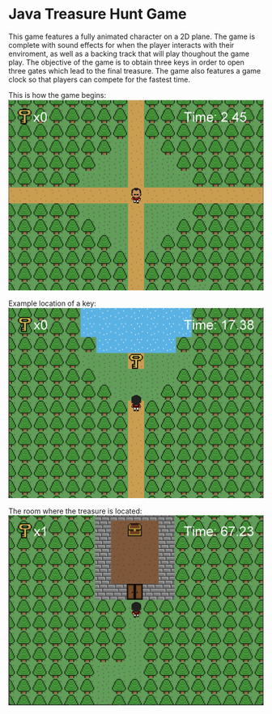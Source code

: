 # Java Treasure Hunt Game

This game features a fully animated character on a 2D plane. The game is complete with sound effects for when the player interacts with their enviroment, as well as a backing track that will play thoughout the game play. The objective of the game is to obtain three keys in order to open three gates which lead to the final treasure. The game also features a game clock so that players can compete for the fastest time.

This is how the game begins:
![gp1](GamePlay1.png)

Example location of a key:
![gp2](GamePlay2.png)

The room where the treasure is located:
![gp3](GamePlay3.png)
